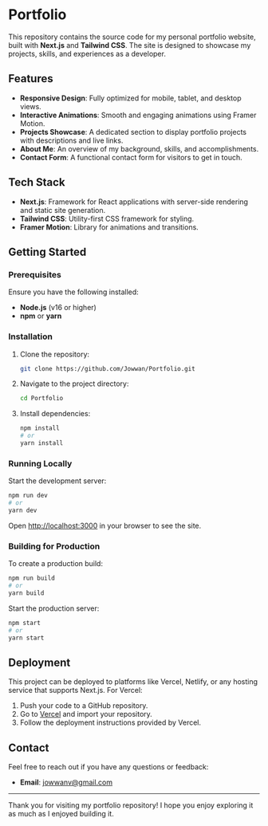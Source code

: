 # Portfolio

This repository contains the source code for my personal portfolio website, built with **Next.js** and **Tailwind CSS**. The site is designed to showcase my projects, skills, and experiences as a developer.

## Features

- **Responsive Design**: Fully optimized for mobile, tablet, and desktop views.
- **Interactive Animations**: Smooth and engaging animations using Framer Motion.
- **Projects Showcase**: A dedicated section to display portfolio projects with descriptions and live links.
- **About Me**: An overview of my background, skills, and accomplishments.
- **Contact Form**: A functional contact form for visitors to get in touch.

## Tech Stack

- **Next.js**: Framework for React applications with server-side rendering and static site generation.
- **Tailwind CSS**: Utility-first CSS framework for styling.
- **Framer Motion**: Library for animations and transitions.

## Getting Started

### Prerequisites

Ensure you have the following installed:

- **Node.js** (v16 or higher)
- **npm** or **yarn**

### Installation

1. Clone the repository:
   ```bash
   git clone https://github.com/Jowwan/Portfolio.git
   ```
2. Navigate to the project directory:
   ```bash
   cd Portfolio
   ```
3. Install dependencies:
   ```bash
   npm install
   # or
   yarn install
   ```

### Running Locally

Start the development server:
```bash
npm run dev
# or
yarn dev
```

Open [http://localhost:3000](http://localhost:3000) in your browser to see the site.

### Building for Production

To create a production build:
```bash
npm run build
# or
yarn build
```

Start the production server:
```bash
npm start
# or
yarn start
```

## Deployment

This project can be deployed to platforms like Vercel, Netlify, or any hosting service that supports Next.js. For Vercel:

1. Push your code to a GitHub repository.
2. Go to [Vercel](https://vercel.com/) and import your repository.
3. Follow the deployment instructions provided by Vercel.

## Contact

Feel free to reach out if you have any questions or feedback:

- **Email**: jowwanv@gmail.com
---

Thank you for visiting my portfolio repository! I hope you enjoy exploring it as much as I enjoyed building it.
